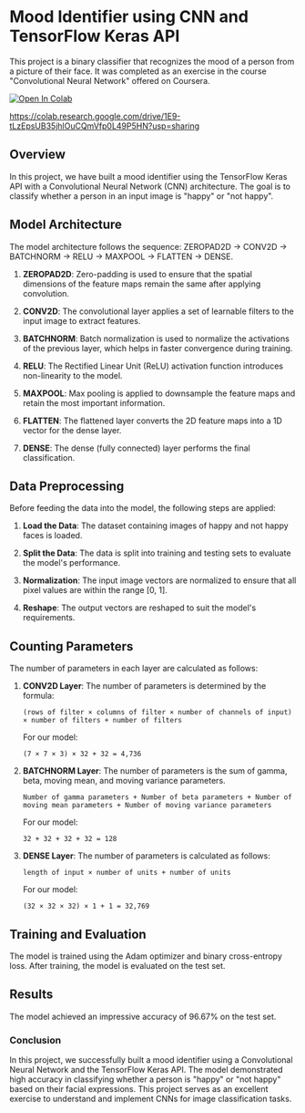 # Mood Identifier using CNN and TensorFlow Keras API

This project is a binary classifier that recognizes the mood of a person from a picture of their face. It was completed as an exercise in the course "Convolutional Neural Network" offered on Coursera.

[![Open In Colab](https://colab.research.google.com/assets/colab-badge.svg)]([https://colab.research.google.com/github/Mohammed-khair/AI_Game_Jam_EXPAND/blob/master/Convolutional_neural_network_from_scratch.ipynb](https://colab.research.google.com/drive/1E9-tLzEpsUB35jhlOuCQmVfp0L49P5HN#scrollTo=WSX-FoiLPkvS))

https://colab.research.google.com/drive/1E9-tLzEpsUB35jhlOuCQmVfp0L49P5HN?usp=sharing

## Overview

In this project, we have built a mood identifier using the TensorFlow Keras API with a Convolutional Neural Network (CNN) architecture. The goal is to classify whether a person in an input image is "happy" or "not happy".

## Model Architecture

The model architecture follows the sequence: ZEROPAD2D -> CONV2D -> BATCHNORM -> RELU -> MAXPOOL -> FLATTEN -> DENSE.

1. **ZEROPAD2D**: Zero-padding is used to ensure that the spatial dimensions of the feature maps remain the same after applying convolution.

2. **CONV2D**: The convolutional layer applies a set of learnable filters to the input image to extract features.

3. **BATCHNORM**: Batch normalization is used to normalize the activations of the previous layer, which helps in faster convergence during training.

4. **RELU**: The Rectified Linear Unit (ReLU) activation function introduces non-linearity to the model.

5. **MAXPOOL**: Max pooling is applied to downsample the feature maps and retain the most important information.

6. **FLATTEN**: The flattened layer converts the 2D feature maps into a 1D vector for the dense layer.

7. **DENSE**: The dense (fully connected) layer performs the final classification.

## Data Preprocessing

Before feeding the data into the model, the following steps are applied:

1. **Load the Data**: The dataset containing images of happy and not happy faces is loaded.

2. **Split the Data**: The data is split into training and testing sets to evaluate the model's performance.

3. **Normalization**: The input image vectors are normalized to ensure that all pixel values are within the range [0, 1].

4. **Reshape**: The output vectors are reshaped to suit the model's requirements.

## Counting Parameters

The number of parameters in each layer are calculated as follows:

1. **CONV2D Layer**: The number of parameters is determined by the formula:
   ```
   (rows of filter × columns of filter × number of channels of input) × number of filters + number of filters
   ```
   For our model:
   ```
   (7 × 7 × 3) × 32 + 32 = 4,736
   ```

2. **BATCHNORM Layer**: The number of parameters is the sum of gamma, beta, moving mean, and moving variance parameters.
   ```
   Number of gamma parameters + Number of beta parameters + Number of moving mean parameters + Number of moving variance parameters
   ```
   For our model:
   ```
   32 + 32 + 32 + 32 = 128
   ```

3. **DENSE Layer**: The number of parameters is calculated as follows:
   ```
   length of input × number of units + number of units
   ```
   For our model:
   ```
   (32 × 32 × 32) × 1 + 1 = 32,769
   ```

## Training and Evaluation

The model is trained using the Adam optimizer and binary cross-entropy loss. After training, the model is evaluated on the test set.

## Results

The model achieved an impressive accuracy of 96.67% on the test set.

### Conclusion

In this project, we successfully built a mood identifier using a Convolutional Neural Network and the TensorFlow Keras API. The model demonstrated high accuracy in classifying whether a person is "happy" or "not happy" based on their facial expressions. This project serves as an excellent exercise to understand and implement CNNs for image classification tasks. 
